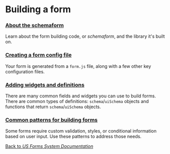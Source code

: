 # Building a form

### [About the schemaform](about-the-json-schema-standard-and-react-jsonschema-form.md)

Learn about the form building code, or *schemaform*, and the library it's built on.

### [Creating a form config file](creating-a-form-config-file.md)

Your form is generated from a `form.js` file, along with a few other key configuration files.

### [Adding widgets and definitions](adding-widgets-and-definitions.md)

There are many common fields and widgets you can use to build forms. There are common types of definitions: `schema`/`uiSchema` objects and functions that return `schema`/`uiSchema` objects.

### [Common patterns for building forms](common-patterns-for-building-forms.md)

Some forms require custom validation, styles, or conditional information based on user input. Use these patterns to address those needs.

[Back to *US Forms System Documentation*](/docs/README.md)
